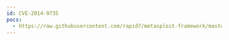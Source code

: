 ```yaml
---
id: CVE-2014-9735
pocs:
  - https://raw.githubusercontent.com/rapid7/metasploit-framework/master/modules/exploits/unix/webapp/wp_revslider_upload_execute.rb
---
```

